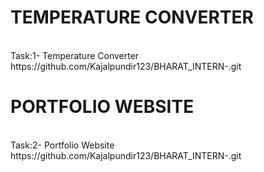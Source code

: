 # TEMPERATURE CONVERTER
<br>
Task:1- Temperature Converter
<br>
https://github.com/Kajalpundir123/BHARAT_INTERN-.git

# PORTFOLIO WEBSITE
<br>
Task:2- Portfolio Website
<br>
https://github.com/Kajalpundir123/BHARAT_INTERN-.git





